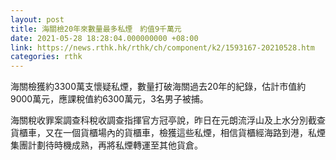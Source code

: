 ```yaml
---
layout: post
title: 海關檢20年來數量最多私煙　約值9千萬元
date: 2021-05-28 18:28:04.000000000 +08:00
link: https://news.rthk.hk/rthk/ch/component/k2/1593167-20210528.htm
categories: rthk
---
```


海關檢獲約3300萬支懷疑私煙，數量打破海關過去20年的紀錄，估計市值約9000萬元，應課稅值約6300萬元，3名男子被捕。

海關稅收罪案調查科稅收調查指揮官方冠亭說，昨日在元朗流浮山及上水分別截查貨櫃車，又在一個貨櫃場內的貨櫃車，檢獲這些私煙，相信貨櫃經海路到港，私煙集團計劃待時機成熟，再將私煙轉運至其他貨倉。
